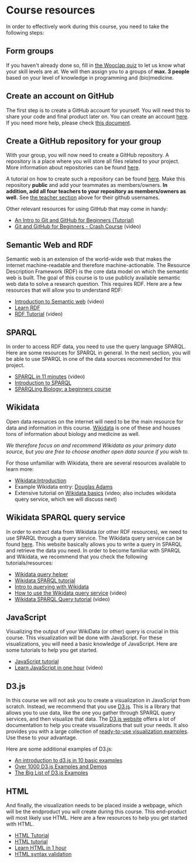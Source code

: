 # Course resources
In order to effectively work during this course, you need to take the following steps:

## Form groups
If you haven't already done so, fill in [the Wooclap quiz](https://app.wooclap.com/GSYKEX?from=event-page) to let us know what your skill levels are at. We will then assign you to a groups of **max. 3 people** based on your level of knowledge in programming and (bio)medicine.

## Create an account on GitHub
The first step is to create a GitHub account for yourself. You will need this to share your code and final product later on.
You can create an account [here](github.com/). If you need more help, please check [this document](https://docs.github.com/en/get-started/signing-up-for-github/signing-up-for-a-new-github-account).

## Create a GitHub repository for your group
With your group, you will now need to create a GitHub repository. A repository is a place where you will store all files related to your project. More information about repositories can be found [here](https://docs.github.com/en/repositories/creating-and-managing-repositories/about-repositories). 

A tutorial on how to create such a repository can be found [here](https://docs.github.com/en/get-started/quickstart/create-a-repo). 
Make this repository **public** and add your teammates as members/owners. **In addition, add all four teachers to your repository as members/owners as well.** See [the teacher section](#teachers-2022) above for their github usernames.

Other relevant resources for using GitHub that may come in handy:
- [An Intro to Git and GitHub for Beginners (Tutorial)](https://product.hubspot.com/blog/git-and-github-tutorial-for-beginners)
- [Git and GitHub for Beginners - Crash Course](https://www.youtube.com/watch?v=RGOj5yH7evk) (video)

## Semantic Web and RDF
Semantic web is an extension of the world-wide web that makes the internet machine-readable and therefore machine-actionable. The Resource Description Framework (RDF) is the core data model on which the semantic web is built. The goal of this course is to use publicly available semantic web data to solve a research question. This requires RDF.
Here are a few resources that will allow you to understand RDF:
- [Introduction to Semantic web](https://youtu.be/e5RPhWIBcY4) (video)
- [Learn RDF](https://cambridgesemantics.com/blog/semantic-university/learn-rdf/)
- [RDF Tutorial](https://www.youtube.com/watch?v=zeYfT1cNKQg) (video)

## SPARQL
In order to access RDF data, you need to use the query language SPARQL. Here are some resources for SPARQL in general. In the next section, you will be able to use SPARQL in one of the data sources recommended for this project. 
- [SPARQL in 11 minutes](https://www.youtube.com/watch?v=FvGndkpa4K0) (video)
- [Introduction to SPARQL](https://www.dataversity.net/introduction-to-sparql/)
- [SPARQLing Biology: a beginners course](https://bigcat-um.github.io/SPARQLTutorialBioSB2019/)

## Wikidata
Open data resources on the internet will need to be the main resource for data and information in this course. [Wikidata](https://www.wikidata.org/wiki/Wikidata:Main_Page) is one of these and houses tons of information about biology and medicine as well. 


*We therefore focus on and recommend Wikidata as your primary data source, but you are free to choose another open data source if you wish to.*

For those unfamiliar with Wikidata, there are several resources available to learn more:
- [Wikidata:Introduction](https://www.wikidata.org/wiki/Wikidata:Introduction)
- Example Wikidata entry: [Douglas Adams](https://www.wikidata.org/wiki/Q42)
- Extensive tutorial on [Wikidata basics](https://www.youtube.com/watch?v=tHHwNJ9NYrk) (video; also includes wikidata query service, which we will discuss next)

## Wikidata SPARQL query service
In order to extract data from Wikidata (or other RDF resources), we need to use SPARQL through a query service. The Wikidata query service can be found [here](https://query.wikidata.org/). This website basically allows you to write a query in SPARQL and retrieve the data you need.
In order to become familiar with SPARQL and Wikidata, we recommend that you check the following tutorials/resources:
- [Wikidata query helper](https://www.wikidata.org/wiki/Wikidata:SPARQL_query_service/Wikidata_Query_Help)
- [Wikidata SPARQL tutorial](https://www.wikidata.org/wiki/Wikidata:SPARQL_tutorial)
- [Intro to querying with Wikidata](https://librarycarpentry.org/lc-wikidata/05-intro_to_querying/index.html)
- [How to use the Wikidata query service](https://www.youtube.com/watch?v=TXdjxnjCvng) (video)
- [Wikidata SPARQL Query tutorial](https://www.youtube.com/watch?v=TXdjxnjCvng) (video)

## JavaScript
Visualizing the output of your WikiData (or other) query is crucial in this course. This visualization will be done with JavaScript. For these visualizations, you will need a basic knowledge of JavaScript. Here are some tutorials to help you get started.
- [JavaScript tutorial](https://www.w3schools.com/js/)
- [Learn JavaScript in one hour](https://www.youtube.com/watch?v=W6NZfCO5SIk) (video)

## D3.js
In this course we will not ask you to create a visualization in JavaScript from scratch. Instead, we recommend that you use [D3.js](https://d3js.org/). This is a library that allows you to use data, like the one you gather through SPARQL query services, and then visualize that data. The [D3.js website](https://d3js.org/) offers a lot of documentation to help you create visualizations that suit your needs. It also provides you with a large collection of [ready-to-use visualization examples](https://observablehq.com/@d3/gallery). Use these to your advantage.

Here are some additional examples of D3.js:
- [An introduction to d3.js in 10 basic examples](https://d3-graph-gallery.com/intro_d3js.html)
- [Over 1000 D3.js Examples and Demos](http://techslides.com/over-1000-d3-js-examples-and-demos)
- [The Big List of
D3.js Examples](https://christopheviau.com/d3list/)

## HTML
And finally, the visualization needs to be placed inside a webpage, which will be the endproduct you will create during this course. This end-product will most likely use HTML. Here are a few resources to help you get started with HTML. 
- [HTML Tutorial](https://www.w3schools.com/html/)
- [HTML tutorial](https://www.javatpoint.com/html-tutorial)
- [Learn HTML in 1 hour](https://www.youtube.com/watch?v=qz0aGYrrlhU)
- [HTML syntax validation](https://validator.w3.org/)

